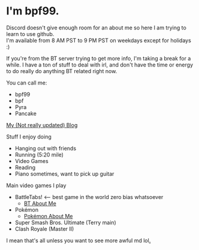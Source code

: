 # I'm bpf99. 

Discord doesn't give enough room for an about me so here I am trying to learn to use github.  
I'm available from 8 AM PST to 9 PM PST on weekdays except for holidays :)

If you're from the BT server trying to get more info, I'm taking a break for a while. I have a ton of stuff to deal with irl, and don't have the time or energy to do really do anything BT related right now.

You can call me:
- bpf99
- bpf
- Pyra
- Pancake

[My (Not really updated) Blog](https://bpf99.github.io/Blog)

Stuff I enjoy doing
- Hanging out with friends
- Running (5:20 mile)
- Video Games
- Reading
- Piano sometimes, want to pick up guitar

Main video games I play
- BattleTabs! <-- best game in the world zero bias whatsoever
  - [BT About Me](https://bpf99.github.io/Battletabs)
- Pokémon
  - [Pokémon About Me](https://bpf99.github.io/Pokemon) 
- Super Smash Bros. Ultimate (Terry main)
- Clash Royale (Master II)

I mean that's all unless you want to see more awful md lol<a href="https://bpf99.github.io/r" style="color: black;">.</a>

